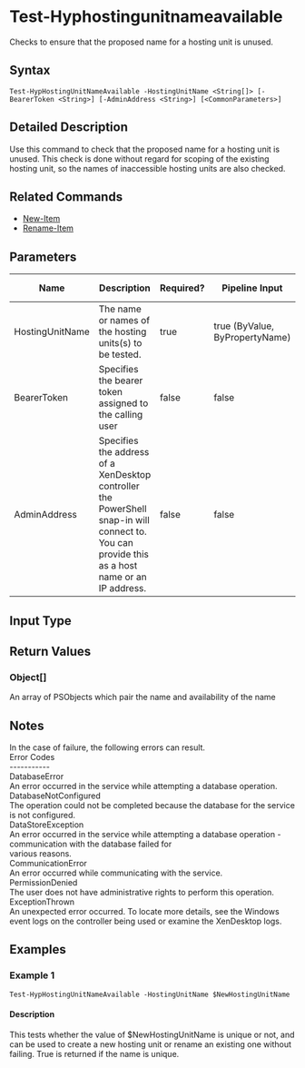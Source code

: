 ﻿
# Test-Hyphostingunitnameavailable
Checks to ensure that the proposed name for a hosting unit is unused.
## Syntax
```
Test-HypHostingUnitNameAvailable -HostingUnitName <String[]> [-BearerToken <String>] [-AdminAddress <String>] [<CommonParameters>]
```
## Detailed Description
Use this command to check that the proposed name for a hosting unit is unused. This check is done without regard for scoping of the existing hosting unit, so the names of inaccessible hosting units are also checked.


## Related Commands

* [New-Item](./New-Item/)
* [Rename-Item](./Rename-Item/)
## Parameters
| Name   | Description | Required? | Pipeline Input | Default Value |
| --- | --- | --- | --- | --- |
| HostingUnitName | The name or names of the hosting units(s) to be tested. | true | true (ByValue, ByPropertyName) |  |
| BearerToken | Specifies the bearer token assigned to the calling user | false | false |  |
| AdminAddress | Specifies the address of a XenDesktop controller the PowerShell snap-in will connect to. You can provide this as a host name or an IP address. | false | false | Localhost. Once a value is provided by any cmdlet, this value becomes the default. |

## Input Type

### 

## Return Values

### Object\[\]
An array of PSObjects which pair the name and availability of the name
## Notes
In the case of failure, the following errors can result.<br>    Error Codes<br>    -----------<br>    DatabaseError<br>    An error occurred in the service while attempting a database operation.<br>    DatabaseNotConfigured<br>    The operation could not be completed because the database for the service is not configured.<br>    DataStoreException<br>    An error occurred in the service while attempting a database operation - communication with the database failed for<br>    various reasons.<br>    CommunicationError<br>    An error occurred while communicating with the service.<br>    PermissionDenied<br>    The user does not have administrative rights to perform this operation.<br>    ExceptionThrown<br>    An unexpected error occurred.  To locate more details, see the Windows event logs on the controller being used or examine the XenDesktop logs.
## Examples

### Example 1
```
Test-HypHostingUnitNameAvailable -HostingUnitName $NewHostingUnitName
```
#### Description
This tests whether the value of \$NewHostingUnitName is unique or not, and can be used to create a new hosting unit or rename an existing one without failing. True is returned if the name is unique.
